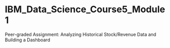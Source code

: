 # IBM_Data_Science_Course5_Module1
Peer-graded Assignment: Analyzing Historical Stock/Revenue Data and Building a Dashboard

